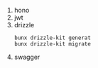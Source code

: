 1. hono
2. jwt
3. drizzle
   ```
   bunx drizzle-kit generat
   bunx drizzle-kit migrate
   ```
4. swagger